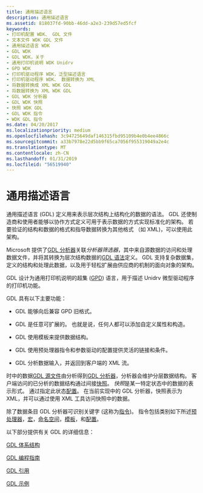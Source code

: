 ```yaml
---
title: 通用描述语言
description: 通用描述语言
ms.assetid: 818037fd-90bb-46dd-a2e3-239d57ed5fcf
keywords:
- 打印机配置 WDK、 GDL 文件
- 文本文件 WDK GDL 文件
- 通用描述语言 WDK
- GDL WDK
- GDL WDK，关于
- 通用打印机说明 WDK Unidrv
- GPD WDK
- 打印机驱动程序 WDK，泛型描述语言
- 打印机驱动程序 WDK、 数据转换为 XML
- 将数据转换成 XML WDK GDL
- 将数据转换为 XML WDK GDL
- GDL WDK 分析器
- GDL WDK 快照
- 快照 WDK GDL
- GDL WDK 指令
- WDK GDL 指令
ms.date: 04/20/2017
ms.localizationpriority: medium
ms.openlocfilehash: 3c94725649daf146315fbd95109b4e0b4ee4866c
ms.sourcegitcommit: a33b7978e22d5bb9f65ca7056f955319049a2e4c
ms.translationtype: MT
ms.contentlocale: zh-CN
ms.lasthandoff: 01/31/2019
ms.locfileid: "56519940"
---
```

# <a name="generic-description-language"></a>通用描述语言


通用描述语言 (GDL) 定义用来表示层次结构上结构化的数据的语法。 GDL 还使制造商和使用者能够以协作方式定义可用于表示数据的方式实现标准化的架构。 若要验证的结构和数据的格式和指导数据转换为其他格式 （如 XML)，可以使用此架构。

Microsoft 提供了[GDL 分析器](gdl-parser.md)关联*分析器筛选器*，其中来自源数据的访问和处理数据文件，并将其转换为层次结构数据的[GDL 语法](gdl-syntax.md)定义。 GDL 支持复杂数据集，定义的结构和处理此数据，以及用于轻松扩展由供应商的机制的面向对象的架构。

GDL 设计为通用打印机说明的超集 ([GPD](introduction-to-gpd-files.md)) 语言，用于描述 Unidrv 微型驱动程序的打印机功能。

GDL 具有以下主要功能：

-   GDL 能够向后兼容 GPD 旧格式。

-   GDL 是任意可扩展的。 也就是说，任何人都可以添加自定义属性和构造。

-   GDL 使用模板来提供数据结构。

-   GDL 使用预处理器指令和参数驱动的配置提供灵活的链接和条件。

-   GDL 分析数据输入，并返回到客户端的 XML 流。

时中的数据[GDL 源文件](gdl-source-files.md)由分析得到[GDL 分析器](gdl-parser.md)，分析器会维护分层数据结构。 客户端访问的已分析的数据结构通过间接[快照](gdl-snapshots.md)。 *快照*是某一特定状态中的数据的表示形式。 通过指定此状态[配置](gdl-configurations.md)。 在当前实现中的 GDL 分析器，快照表示为 XML，并可以通过使用 XML 工具访问快照中的数据。

除了数据条目 GDL 分析器可识别关键字 (这称为[指令](gdl-directives.md))。 指令包括类别如下所述[预处理器](gdl-source-file-preprocessor-directives.md)，[宏](gdl-directives-for-macros.md)，[命名空间](gdl-directives-for-namespaces.md)，[模板](gdl-directives-for-templates.md)，和[配置](gdl-directives-for-configurations.md)。

以下部分提供有关 GDL 的详细信息：

[GDL 体系结构](gdl-architecture.md)

[GDL 编程指南](gdl-programming-guide.md)

[GDL 引用](gdl-reference.md)

[GDL 示例](gdl-examples.md)

 

 




